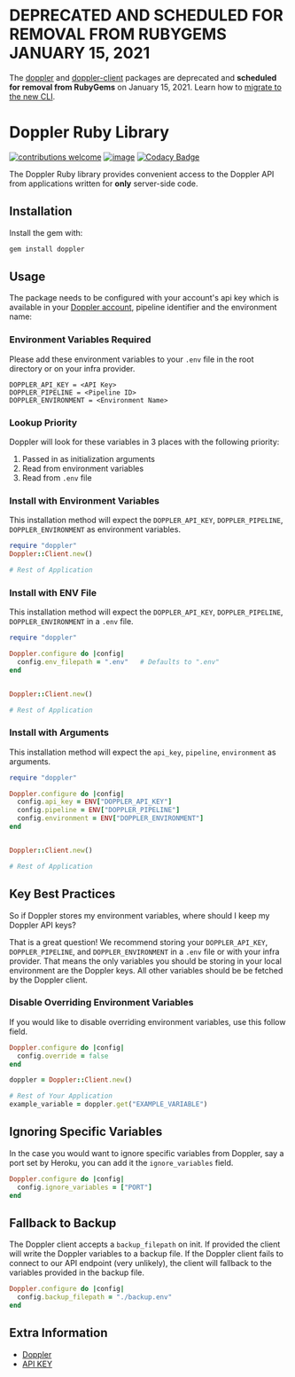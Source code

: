 # DEPRECATED AND SCHEDULED FOR REMOVAL FROM RUBYGEMS JANUARY 15, 2021

The [doppler](https://rubygems.org/gems/doppler) and [doppler-client](https://rubygems.org/gems/doppler-client) packages are deprecated and **scheduled for removal from RubyGems** on January 15, 2021. Learn how to [migrate to the new CLI](https://docs.doppler.com/docs/saying-goodbye-to-the-doppler-client-packages-node-cli).

# Doppler Ruby Library

[![contributions welcome](https://img.shields.io/badge/contributions-welcome-brightgreen.svg?style=flat)](https://github.com/DopplerHQ/ruby-client)
[![image](https://img.shields.io/gem/v/doppler-client.svg)](https://rubygems.org/gems/doppler-client)
[![Codacy Badge](https://api.codacy.com/project/badge/Grade/92ec3d37764c40da8dffb6a85c6cbfa4)](https://www.codacy.com/app/Doppler/ruby-client?utm_source=github.com&amp;utm_medium=referral&amp;utm_content=DopplerHQ/ruby-client&amp;utm_campaign=Badge_Grade)

The Doppler Ruby library provides convenient access to the Doppler API from
applications written for **only** server-side code.

## Installation

Install the gem with:
``` bash
gem install doppler
```

## Usage

The package needs to be configured with your account's api key which is available in your [Doppler account](https://doppler.com/workplace/api_key), pipeline identifier and the environment name:


### Environment Variables Required
Please add these environment variables to your `.env` file in the root directory or on your infra provider.

```
DOPPLER_API_KEY = <API Key>
DOPPLER_PIPELINE = <Pipeline ID>
DOPPLER_ENVIRONMENT = <Environment Name>
```

### Lookup Priority
Doppler will look for these variables in 3 places with the following priority:

1. Passed in as initialization arguments
2. Read from environment variables
3. Read from `.env` file


### Install with Environment Variables
This installation method will expect the `DOPPLER_API_KEY`, `DOPPLER_PIPELINE`, `DOPPLER_ENVIRONMENT` as environment variables.

``` ruby
require "doppler"
Doppler::Client.new()

# Rest of Application
```

### Install with ENV File
This installation method will expect the `DOPPLER_API_KEY`, `DOPPLER_PIPELINE`, `DOPPLER_ENVIRONMENT` in a `.env` file.

``` ruby
require "doppler"

Doppler.configure do |config|
  config.env_filepath = ".env"   # Defaults to ".env"
end


Doppler::Client.new()

# Rest of Application
```

### Install with Arguments
This installation method will expect the `api_key`, `pipeline`, `environment` as arguments.

``` ruby
require "doppler"

Doppler.configure do |config|
  config.api_key = ENV["DOPPLER_API_KEY"]
  config.pipeline = ENV["DOPPLER_PIPELINE"]
  config.environment = ENV["DOPPLER_ENVIRONMENT"]
end


Doppler::Client.new()

# Rest of Application
```

## Key Best Practices

So if Doppler stores my environment variables, where should I keep my Doppler API keys?

That is a great question! We recommend storing your `DOPPLER_API_KEY`, `DOPPLER_PIPELINE`, and `DOPPLER_ENVIRONMENT` 
in a `.env` file or with your infra provider. That means the only variables you should be storing in your local environment are the Doppler keys. All other variables should be be fetched by the Doppler client.


### Disable Overriding Environment Variables
If you would like to disable overriding environment variables, use this follow field.

``` ruby
Doppler.configure do |config|
  config.override = false
end

doppler = Doppler::Client.new()

# Rest of Your Application
example_variable = doppler.get("EXAMPLE_VARIABLE")
```


## Ignoring Specific Variables

In the case you would want to ignore specific variables from Doppler, say a port set by Heroku, you can add it the `ignore_variables` field.

``` ruby
Doppler.configure do |config|
  config.ignore_variables = ["PORT"]
end
```

## Fallback to Backup

The Doppler client accepts a `backup_filepath` on init. If provided the client will write
the Doppler variables to a backup file. If the Doppler client fails to connect to our API
endpoint (very unlikely), the client will fallback to the variables provided in the backup file.

``` ruby
Doppler.configure do |config|
  config.backup_filepath = "./backup.env"
end
```

## Extra Information

- [Doppler](https://doppler.com)
- [API KEY](https://doppler.com/workplace/api_key)
